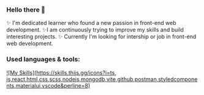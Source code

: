 ### Hello there 👋
✨ I'm dedicated learner who found a new passion in front-end web development. 
✨I am continuously trying to improve my skills and build interesting projects. 
✨ Currently I'm looking for intership or job in front-end web development.

### Used languages & tools: 
[![My Skills](https://skills.thijs.gg/icons?i=ts, js,react,html,css,scss,nodejs,mongodb,vite,github,postman,styledcomponents,materialui,vscode&perline=8)](https://skills.thijs.gg)


<!--
**ingaSiu/ingaSiu** is a ✨ _special_ ✨ repository because its `README.md` (this file) appears on your GitHub profile.

Here are some ideas to get you started:

- 🔭 I’m currently working on ...
- 🌱 I’m currently learning ...
- 👯 I’m looking to collaborate on ...
- 🤔 I’m looking for help with ...
- 💬 Ask me about ...
- 📫 How to reach me: ...
- 😄 Pronouns: ...
- ⚡ Fun fact: ...
-->
